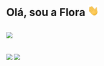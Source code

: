 <h1>Olá, sou a Flora <img  src="https://raw.githubusercontent.com/ABSphreak/ABSphreak/master/gifs/Hi.gif" width="30px"></h1>
<br/>

<a href="https://github.com/florascarvalho" title="Perfil da Flora">
  <img height="180em" src="https://github-readme-stats.vercel.app/api?username=florascarvalho&theme=dracula&show_icons=true" />
</a>
<h1></h1>

<!--
**florascarvalho/florascarvalho** is a ✨ _special_ ✨ repository because its `README.md` (this file) appears on your GitHub profile.

Here are some ideas to get you started:

- 🔭 I’m currently working on ...
- 🌱 I’m currently learning ...
- 👯 I’m looking to collaborate on ...
- 🤔 I’m looking for help with ...
- 💬 Ask me about ...
- 📫 How to reach me: ...
- 😄 Pronouns: ...
- ⚡ Fun fact: ...
-->

<div> 
<a href="https://www.linkedin.com/in/florascarvalho" target="_blank"><img src="https://img.shields.io/badge/-LinkedIn-%230077B5?style=for-the-badge&logo=linkedin&logoColor=white" target="_blank"></a>
 <a href="mailto:flora_scarvalho@live.com"><img src="https://img.shields.io/badge/Microsoft_Outlook-0078D4?style=for-the-badge&logo=microsoft-outlook&logoColor=white"></a> 
 </a> 
  
</div>
